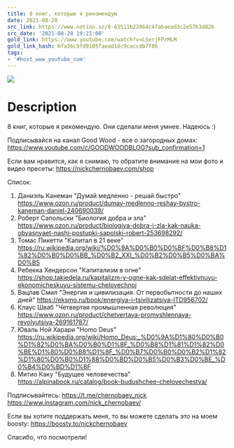 ```yaml
---
title: 8 книг, которые я рекомендую
date: 2021-08-28
src_link: https://www.notion.so/8-63511b22064c47abaead3c2e57b3d82b
src_date: '2021-08-28 19:21:00'
gold_link: https://www.youtube.com/watch?v=LSerjFPrMLM
gold_link_hash: 6fa36c9fd9105faead1dc9caccdb7f86
tags:
- '#host_www_youtube_com'
---
```


![](https://www.youtube.com/watch?v=LSerjFPrMLM) 
# Description 
8 книг, которые я рекомендую. Они сделали меня умнее. Надеюсь  :)

Подписывайся на канал Good Wood - все о загородных домах: https://www.youtube.com/c/GOODWOODBLOG?sub_confirmation=1

Если вам нравится, как я снимаю, то обратите внимание на мои фото и видео пресеты:
https://nickchernobaev.com/shop

Список:
1. Даниэль Канеман "Думай медленно - решай быстро" https://www.ozon.ru/product/dumay-medlenno-reshay-bystro-kaneman-daniel-240690039/
2. Роберт Сапольски "Биология добра и зла" https://www.ozon.ru/product/biologiya-dobra-i-zla-kak-nauka-obyasnyaet-nashi-postupki-sapolski-robert-253698292/
3. Томас Пикетти "Капитал в 21 веке" https://ru.wikipedia.org/wiki/%D0%9A%D0%B0%D0%BF%D0%B8%D1%82%D0%B0%D0%BB_%D0%B2_XXI_%D0%B2%D0%B5%D0%BA%D0%B5
4. Ребекка Хендерсон "Капитализм в огне" https://shop.takiedela.ru/kapitalizm-v-ogne-kak-sdelat-effektivnuyu-ekonomicheskuyu-sistemu-chelovechnoj
5. Вацлав Смил "Энергия и цивилизация. От первобытности до наших дней" https://eksmo.ru/book/energiya-i-tsivilizatsiya-ITD956702/
6. Клаус Шваб "Четвертая промышленная революция" https://www.ozon.ru/product/chetvertaya-promyshlennaya-revolyutsiya-269161787/
7. Юваль Ной Харари "Homo Deus" https://ru.wikipedia.org/wiki/Homo_Deus:_%D0%9A%D1%80%D0%B0%D1%82%D0%BA%D0%B0%D1%8F_%D0%B8%D1%81%D1%82%D0%BE%D1%80%D0%B8%D1%8F_%D0%B7%D0%B0%D0%B2%D1%82%D1%80%D0%B0%D1%88%D0%BD%D0%B5%D0%B3%D0%BE_%D0%B4%D0%BD%D1%8F
8. Митио Каку "Будущее человечества" https://alpinabook.ru/catalog/book-budushchee-chelovechestva/

Подписывайтесь:
https://t.me/chernobaev_nick
https://www.instagram.com/nick_chernobaev/

Если вы хотите поддержать меня, то вы можете сделать это на моем boosty:
https://boosty.to/nickchernobaev

Спасибо, что посмотрели!